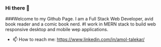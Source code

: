 ### Hi there 👋
###Welcome to my Github Page. I am a Full Stack Web Developer, avid book reader and a comic book nerd. 
#I work in MERN stack to build web responsive desktop and mobile wep applications. 




- 📫 How to reach me: https://www.linkedin.com/in/amol-talekar/

